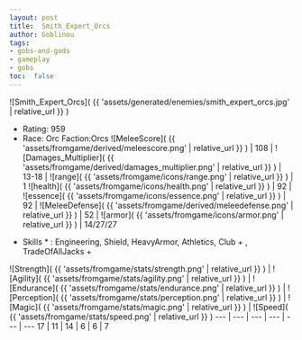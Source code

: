 ```yaml
---
layout: post
title:  Smith_Expert_Orcs
author: Goblinou
tags:
- gobs-and-gods
- gameplay
- gobs
toc:  false
---
```


![Smith_Expert_Orcs]( {{ 'assets/generated/enemies/smith_expert_orcs.jpg' | relative_url }} )
- Rating: 959
- Race: Orc  Faction:Orcs
![MeleeScore]( {{ 'assets/fromgame/derived/meleescore.png' | relative_url }} ) | 108 | ![Damages_Multiplier]( {{ 'assets/fromgame/derived/damages_multiplier.png' | relative_url }} ) | 13-18 | ![range]( {{ 'assets/fromgame/icons/range.png' | relative_url }} ) | 1
![health]( {{ 'assets/fromgame/icons/health.png' | relative_url }} ) | 92 | ![essence]( {{ 'assets/fromgame/icons/essence.png' | relative_url }} ) | 92 | ![MeleeDefense]( {{ 'assets/fromgame/derived/meleedefense.png' | relative_url }} ) | 52 | ![armor]( {{ 'assets/fromgame/icons/armor.png' | relative_url }} ) | 14/27/27
* Skills * : Engineering, Shield, HeavyArmor, Athletics, Club + , TradeOfAllJacks + 

![Strength]( {{ 'assets/fromgame/stats/strength.png' | relative_url }} ) | ![Agility]( {{ 'assets/fromgame/stats/agility.png' | relative_url }} ) | ![Endurance]( {{ 'assets/fromgame/stats/endurance.png' | relative_url }} ) | ![Perception]( {{ 'assets/fromgame/stats/perception.png' | relative_url }} ) | ![Magic]( {{ 'assets/fromgame/stats/magic.png' | relative_url }} ) | ![Speed]( {{ 'assets/fromgame/stats/speed.png' | relative_url }} )
--- | --- | --- | --- | --- | ---
17 | 11 | 14 | 6 | 6 | 7
